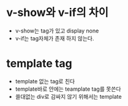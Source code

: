 # v-show와 v-if의 차이
* v-show는 tag가 있고 display none
* v-if는 tag자체가 존재 하지 않는다.
# template tag
* template 없는 tag로 친다
* template바로 안에는 teamplate tag를 못쓴다
* 쓸대없는 div로 감싸지 않기 위해서는 template
